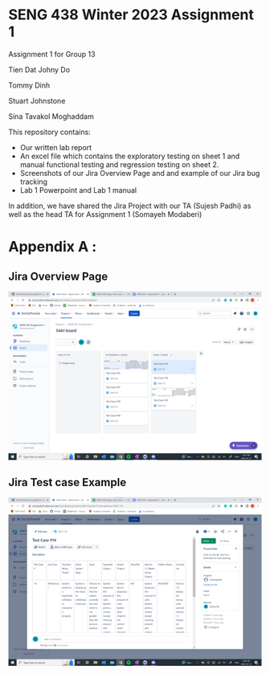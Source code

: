 # SENG 438 Winter 2023 Assignment 1

Assignment 1 for Group 13

Tien Dat Johny Do

Tommy Dinh 

Stuart Johnstone

Sina Tavakol Moghaddam


This repository contains: 
* Our written lab report
* An excel file which contains the exploratory testing on sheet 1 and manual functional testing and regression testing on sheet 2. 
* Screenshots of our Jira Overview Page and and example of our Jira bug tracking
* Lab 1 Powerpoint and Lab 1 manual
 
 In addition, we have shared the Jira Project with our TA (Sujesh Padhi) as well as the head TA for Assignment 1 (Somayeh Modaberi) 


# Appendix A : 
## Jira Overview Page
![Jira](JiraOverview.png "Overview")

## Jira Test case Example
![JiraTest](JiraTestCase.png "TC")
